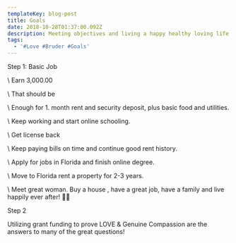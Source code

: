 ```yaml
---
templateKey: blog-post
title: Goals
date: 2018-10-28T01:37:00.092Z
description: Meeting objectives and living a happy healthy loving life.
tags:
  - '#Love #Bruder #Goals'
---
```

Step 1: Basic Job

\    Earn 3,000.00

\    That should be 

\    Enough for 1.     month rent and security deposit, plus basic food and utilities. 

\    Keep working and start online schooling.

\    Get license back

\    Keep paying bills on time and continue good rent history.

\    Apply for jobs in Florida and finish online degree.

\    Move to Florida rent a property for 2-3 years.

\    Meet great woman. Buy a house , have a great job, have a family and live happily ever after! 👍🏼 

Step 2

Utilizing grant funding to  prove  LOVE & Genuine Compassion are the answers to many of the great questions!
